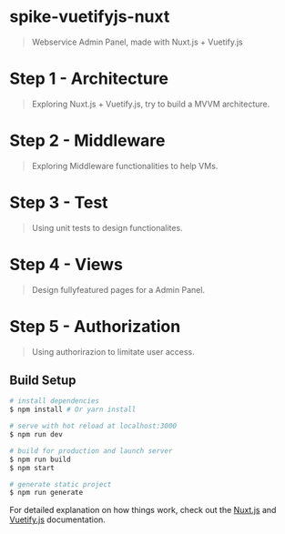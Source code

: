 # spike-vuetifyjs-nuxt

> Webservice Admin Panel, made with Nuxt.js + Vuetify.js

# Step 1 - Architecture
> Exploring Nuxt.js + Vuetify.js, try to build a MVVM architecture.

# Step 2 - Middleware
> Exploring Middleware functionalities to help VMs.

# Step 3 - Test
> Using unit tests to design functionalites.

# Step 4 - Views 
> Design fullyfeatured pages for a Admin Panel.

# Step 5 - Authorization
> Using authorirazion to limitate user access.


## Build Setup

``` bash
# install dependencies
$ npm install # Or yarn install

# serve with hot reload at localhost:3000
$ npm run dev

# build for production and launch server
$ npm run build
$ npm start

# generate static project
$ npm run generate
```

For detailed explanation on how things work, check out the [Nuxt.js](https://github.com/nuxt/nuxt.js) and [Vuetify.js](https://vuetifyjs.com/) documentation.
